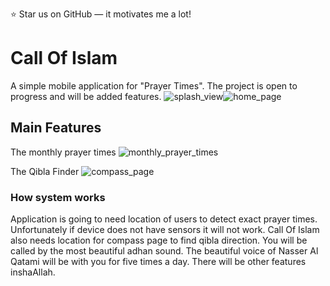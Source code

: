 ⭐ Star us on GitHub — it motivates me a lot!

# Call Of Islam

A simple mobile application for "Prayer Times". The project is open to progress and will be added features.
![splash_view](https://user-images.githubusercontent.com/43931758/147733597-dd1aee45-9f4a-4638-8264-2a20e394098d.png)![home_page](https://user-images.githubusercontent.com/43931758/147733612-cb43e245-a50a-4af3-84fc-b3cf21b7c756.png)


## Main Features

The monthly prayer times
![monthly_prayer_times](https://user-images.githubusercontent.com/43931758/147733745-ca35cb69-5ebf-4b5f-9473-c1db18127cff.png)


The Qibla Finder
![compass_page](https://user-images.githubusercontent.com/43931758/147733757-59a847b6-fd70-43eb-a904-a776d67158b0.png)



### How system works

Application is going to need location of users to detect exact prayer times. Unfortunately if device does not have sensors it will not work.
Call Of Islam also needs location for compass page to find qibla direction.
You will be called by the most beautiful adhan sound. The beautiful voice of Nasser Al Qatami will be with you for five times a day.
There will be other features inshaAllah.
